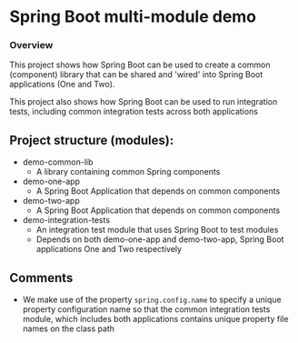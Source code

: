# Spring Boot multi-module demo

### Overview
This project shows how Spring Boot can be used to create a common (component) library
that can be shared and 'wired' into Spring Boot applications (One and Two).

This project also shows how Spring Boot can be used to run integration tests, including common integration tests
across both applications 

## Project structure (modules):
- demo-common-lib
  - A library containing common Spring components
- demo-one-app
  - A Spring Boot Application that depends on common components
- demo-two-app
   - A Spring Boot Application that depends on common components
- demo-integration-tests
   - An integration test module that uses Spring Boot to test modules
   - Depends on both demo-one-app and demo-two-app, Spring Boot applications One and Two respectively
    
## Comments
- We make use of the property `spring.config.name` to specify a unique property configuration name
so that the common integration tests module, which includes both applications contains
  unique property file names on the class path
